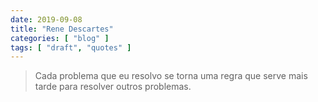 ```yaml
---
date: 2019-09-08
title: "Rene Descartes"
categories: [ "blog" ]
tags: [ "draft", "quotes" ]
---
```

> Cada problema que eu resolvo se torna uma regra que serve mais tarde para resolver outros problemas.
